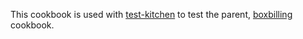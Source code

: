 This cookbook is used with [test-kitchen](http://kitchen.ci/) to test the parent, [boxbilling](https://supermarket.getchef.com/cookbooks/boxbilling) cookbook.
